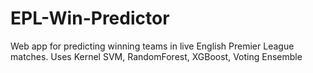 # EPL-Win-Predictor
Web app for predicting winning teams in live English Premier League matches. Uses Kernel SVM, RandomForest, XGBoost, Voting Ensemble

